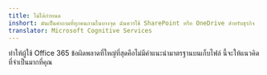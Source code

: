 ```yaml
---
title: ไม่ได้กำหนด
inshort: มันเป็นคำถามที่ทุกคนถามในบางจุด ฉันควรใช้ SharePoint หรือ OneDrive สำหรับธุรกิจ
translator: Microsoft Cognitive Services
---
```



ทำให้ผู้ใช้ Office 365 ข้อผิดพลาดที่ใหญ่ที่สุดคือไม่มีคำแนะนำมาตรฐานบนเก็บไฟล์ นี้จะให้แนวคิดที่จำเป็นมากที่คุณ 


